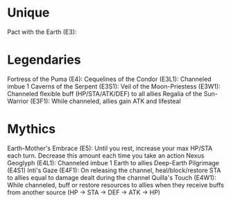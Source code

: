# Unique
Pact with the Earth (E3):
# Legendaries
Fortress of the Puma (E4): 
Cequelines of the Condor (E3L1): Channeled imbue 1
Caverns of the Serpent (E3S1):
Veil of the Moon-Priestess (E3W1): Channeled flexible buff (HP/STA/ATK/DEF) to all allies
Regalia of the Sun-Warrior (E3F1): While channeled, allies gain ATK and lifesteal
# Mythics
Earth-Mother's Embrace (E5): Until you rest, increase your max HP/STA each turn. Decrease this amount each time you take an action
Nexus Geoglyph (E4L1): Channeled imbue 1 Earth to allies
Deep-Earth Pilgrimage (E4S1)
Inti's Gaze (E4F1): On releasing the channel, heal/block/restore STA to allies equal to damage dealt during the channel
Quilla's Touch (E4W1): While channeled, buff or restore resources to allies when they receive buffs from another source (HP -> STA -> DEF -> ATK -> HP)
